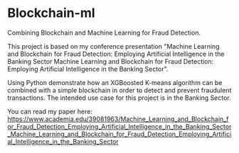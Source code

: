 # Blockchain-ml
Combining Blockchain and Machine Learning for Fraud Detection.

This project is based on my conference presentation "Machine Learning and Blockchain for Fraud Detection: Employing Artificial Intelligence in the Banking Sector Machine Learning and Blockchain for Fraud Detection: Employing Artificial Intelligence in the Banking Sector".

Using Python demonstrate how an XGBoosted K-means algorithm can be combined with a simple blockchain in order to detect and prevent fraudulent transactions. 
The intended use case for this project is in the Banking Sector.

You can read my paper here: https://www.academia.edu/39081963/Machine_Learning_and_Blockchain_for_Fraud_Detection_Employing_Artificial_Intelligence_in_the_Banking_Sector_Machine_Learning_and_Blockchain_for_Fraud_Detection_Employing_Artificial_Intelligence_in_the_Banking_Sector

